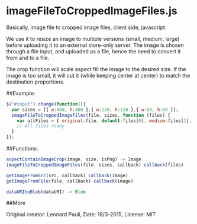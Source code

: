 # imageFileToCroppedImageFiles.js
Basically, image file to cropped image files, client side, javascript.

We use it to resize an image to multiple versions (small, medium, large) before uploading it to an external store-only server.
The image is chosen through a file input, and uploaded as a file, hence the need to convert it from and to a file.

The crop function will scale aspect fill the image to the desired size. If the image is too small, it will cut it (while keeping center at center) to match the destination proportions.

##Example:

```javascript
$("#input").change(function(){
  var sizes = [{ w:400, h:400 },{ w:120, h:120 },{ w:60, h:60 }];
  imageFileToCroppedImageFiles(file, sizes, function (files) {
    var allFiles = { original:file, default:files[0], medium:files[1], small:files[2] };
    // All files ready
  }
});
```

##Functions:

```javascript
aspectContainImageCrop(image, size, isPng) -> Image
imageFileToCroppedImageFiles(file, sizes, callback) callback(files)

getImageFromSrc(src, callback) callback(image)
getImageFromFile(file, callback) callback(image)

dataURItoBlob(dataURI) -> Blob
```

##More

Original creator: Leonard Pauli,
Date: 18/3-2015,
License: MIT
